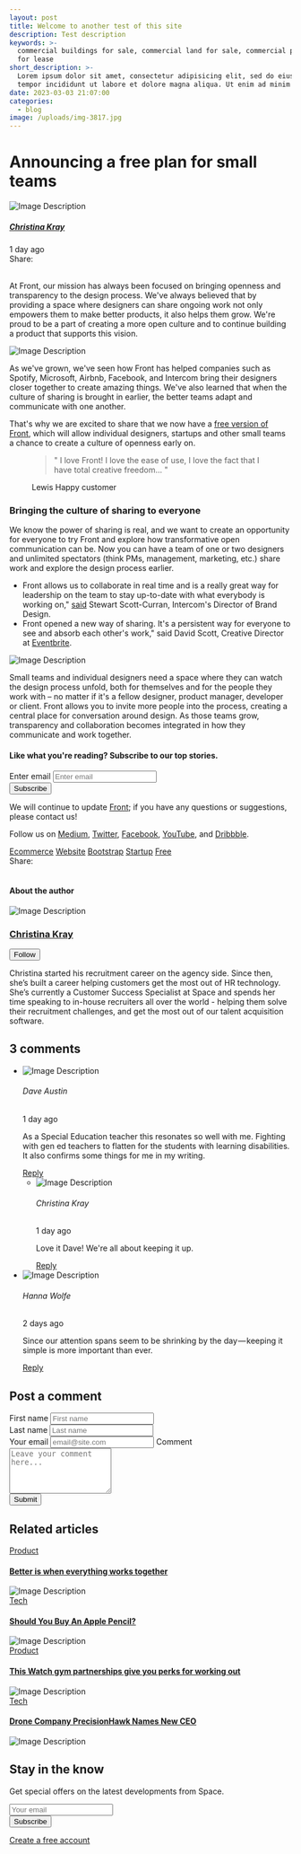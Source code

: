 ```yaml
---
layout: post
title: Welcome to another test of this site
description: Test description
keywords: >-
  commercial buildings for sale, commercial land for sale, commercial property
  for lease
short_description: >-
  Lorem ipsum dolor sit amet, consectetur adipisicing elit, sed do eiusmod
  tempor incididunt ut labore et dolore magna aliqua. Ut enim ad minim veniam.
date: 2023-03-03 21:07:00
categories:
  - blog
image: /uploads/img-3817.jpg
---
```

<!-- Article Description -->

<div class="container content-space-b-2"><div class="mx-lg-auto"><div class="mb-4"><h1 class="h2">Announcing a free plan for small teams</h1></div><div class="row align-items-sm-center mb-5"><div class="col-sm-7 mb-4 mb-sm-0"><!-- Media --><div class="d-flex align-items-center"><div class="flex-shrink-0"><img class="avatar avatar-circle" alt="Image Description" src="./assets/img/160x160/img9.jpg" /></div><div class="flex-grow-1 ms-3"><h5 class="mb-0"><a class="text-dark" href="./blog-author-profile.html">Christina Kray</a></h5><span class="d-block small">1 day ago</span></div></div><!-- End Media --></div><!-- End Col --><div class="col-sm-5"><div class="d-flex justify-content-sm-end align-items-center"><span class="text-cap mb-0 me-2">Share:</span><div class="d-flex gap-2"> </div></div></div><!-- End Col --></div><!-- End Row --><p>At Front, our mission has always been focused on bringing openness and transparency to the design process. We've always believed that by providing a space where designers can share ongoing work not only empowers them to make better products, it also helps them grow. We're proud to be a part of creating a more open culture and to continue building a product that supports this vision.</p></div><div class="my-4 my-sm-8"><img class="img-fluid rounded-lg" alt="Image Description" src="./assets/img/1920x800/img5.jpg" /></div><div class="w-lg-65 mx-lg-auto"><p>As we've grown, we've seen how Front has helped companies such as Spotify, Microsoft, Airbnb, Facebook, and Intercom bring their designers closer together to create amazing things. We've also learned that when the culture of sharing is brought in earlier, the better teams adapt and communicate with one another.</p><p>That's why we are excited to share that we now have a <a class="link" href="#">free version of Front</a>, which will allow individual designers, startups and other small teams a chance to create a culture of openness early on.</p><!-- Blockquote --><figure class="bg-light text-center p-7 my-7"><blockquote class="blockquote blockquote-lg">" I love Front! I love the ease of use, I love the fact that I have total creative freedom... "</blockquote><figcaption class="blockquote-footer">Lewis <span class="blockquote-footer-source">Happy customer</span></figcaption></figure><!-- End Blockquote --><h3>Bringing the culture of sharing to everyone</h3><p>We know the power of sharing is real, and we want to create an opportunity for everyone to try Front and explore how transformative open communication can be. Now you can have a team of one or two designers and unlimited spectators (think PMs, management, marketing, etc.) share work and explore the design process earlier.</p><ul class="list-py-2"><li>Front allows us to collaborate in real time and is a really great way for leadership on the team to stay up-to-date with what everybody is working on," <a class="link" href="#">said</a> Stewart Scott-Curran, Intercom's Director of Brand Design.</li><li>Front opened a new way of sharing. It's a persistent way for everyone to see and absorb each other's work," said David Scott, Creative Director at <a class="link" href="#">Eventbrite</a>.</li></ul></div><div class="my-4 my-sm-8"><img class="img-fluid rounded-lg" alt="Image Description" src="./assets/img/1920x800/img6.jpg" /></div><div class="w-lg-65 mx-lg-auto"><p>Small teams and individual designers need a space where they can watch the design process unfold, both for themselves and for the people they work with – no matter if it's a fellow designer, product manager, developer or client. Front allows you to invite more people into the process, creating a central place for conversation around design. As those teams grow, transparency and collaboration becomes integrated in how they communicate and work together.</p><!-- Card --><div class="card bg-dark text-center my-4" style="background-image: url(./assets/svg/components/wave-pattern-light.svg);"><div class="card-body"><h4 class="text-white mb-4">Like what you're reading? Subscribe to our top stories.</h4><div class="w-lg-75 mx-lg-auto"><form><!-- Input Card --><div class="input-card input-card-sm border"><div class="input-card-form"><label for="subscribeForm" class="form-label visually-hidden">Enter email</label> <input type="text" class="form-control" id="subscribeForm" placeholder="Enter email" aria-label="Enter email" /></div><button type="button" class="btn btn-primary">Subscribe</button></div><!-- End Input Card --></form></div></div></div><!-- End Card --><p>We will continue to update <a class="link" href="#">Front</a>; if you have any questions or suggestions, please contact us!</p><p>Follow us on <a class="link" href="#">Medium</a>, <a class="link" href="#">Twitter</a>, <a class="link" href="#">Facebook</a>, <a class="link" href="#">YouTube</a>, and <a class="link" href="#">Dribbble</a>.</p><!-- Badges --><div class="mt-5"><a class="btn btn-soft-secondary btn-xs m-1" href="#">Ecommerce</a> <a class="btn btn-soft-secondary btn-xs m-1" href="#">Website</a> <a class="btn btn-soft-secondary btn-xs m-1" href="#">Bootstrap</a> <a class="btn btn-soft-secondary btn-xs m-1" href="#">Startup</a> <a class="btn btn-soft-secondary btn-xs m-1" href="#">Free</a></div><!-- End Badges --><div class="row justify-content-sm-between align-items-sm-center mt-5"><div class="col-sm mb-2 mb-sm-0"><div class="d-flex align-items-center"><span class="text-cap mb-0 me-2">Share:</span> <a class="btn btn-ghost-secondary btn-sm btn-icon rounded-circle me-2" href="#"> </a> <a class="btn btn-ghost-secondary btn-sm btn-icon rounded-circle me-2" href="#"> </a> <a class="btn btn-ghost-secondary btn-sm btn-icon rounded-circle me-2" href="#"> </a> <a class="btn btn-ghost-secondary btn-sm btn-icon rounded-circle me-2" href="#"> </a></div></div><!-- End Col --><div class="col-sm-auto"> </div><!-- End Col --></div><!-- End Row --></div></div><!-- End Article Description --><!-- User Profile -->

<div class="container content-space-t-1"><div class="row justify-content-lg-center"><div class="col-lg-8"><div class="mb-5"><h4>About the author</h4></div><!-- Media --><div class="d-sm-flex"><div class="flex-shrink-0 mb-3 mb-sm-0"><img class="avatar avatar-xl avatar-circle" alt="Image Description" src="./assets/img/160x160/img9.jpg" /></div><div class="flex-grow-1 ms-sm-4"><!-- Media --><div class="d-flex justify-content-between align-items-center mb-3"><h3 class="mb-0"><a class="text-dark" href="./blog-author-profile.html">Christina Kray</a></h3><button type="button" class="btn btn-outline-primary btn-sm">Follow</button></div><!-- End Media --><p>Christina started his recruitment career on the agency side. Since then, she’s built a career helping customers get the most out of HR technology. She’s currently a Customer Success Specialist at Space and spends her time speaking to in-house recruiters all over the world - helping them solve their recruitment challenges, and get the most out of our talent acquisition software.</p></div></div><!-- End Media --></div></div></div><!-- End User Profile --><!-- Comment -->

<div class="container content-space-1 content-space-lg-3"><!-- Heading --><div class="w-md-75 w-lg-50 text-center mx-md-auto mb-5 mb-md-9"><h2>3 comments</h2></div><!-- End Heading --><div class="row justify-content-lg-center"><div class="col-lg-8"><!-- Comment --><ul class="list-comment"><!-- Item --><li class="list-comment-item"><!-- Media --><div class="d-flex align-items-center mb-3"><div class="flex-shrink-0"><img class="avatar avatar-circle" alt="Image Description" src="./assets/img/160x160/img3.jpg" /></div><div class="flex-grow-1 ms-3"><div class="d-flex justify-content-between align-items-center"><h6>Dave Austin</h6><span class="d-block small text-muted">1 day ago</span></div></div></div><!-- End Media --><p>As a Special Education teacher this resonates so well with me. Fighting with gen ed teachers to flatten for the students with learning disabilities. It also confirms some things for me in my writing.</p><a class="link" href="#">Reply</a> <!-- Comment --><ul class="list-comment"><!-- Item --><li class="list-comment-item"><!-- Media --><div class="d-flex align-items-center mb-3"><div class="flex-shrink-0"><img class="avatar avatar-circle" alt="Image Description" src="./assets/img/160x160/img9.jpg" /></div><div class="flex-grow-1 ms-3"><div class="d-flex justify-content-between align-items-center"><h6>Christina Kray</h6><span class="d-block small text-muted">1 day ago</span></div></div></div><!-- End Media --><p>Love it Dave! We're all about keeping it up.</p><a class="link" href="#">Reply</a></li><!-- End Item --></ul> <!-- End Comment --></li><!-- End Item --><!-- Item --><li class="list-comment-item"><!-- Media --><div class="d-flex align-items-center mb-3"><div class="flex-shrink-0"><img class="avatar avatar-circle" alt="Image Description" src="./assets/img/160x160/img8.jpg" /></div><div class="flex-grow-1 ms-3"><div class="d-flex justify-content-between align-items-center"><h6>Hanna Wolfe</h6><span class="d-block small text-muted">2 days ago</span></div></div></div><!-- End Media --><p>Since our attention spans seem to be shrinking by the day — keeping it simple is more important than ever.</p><a class="link" href="#">Reply</a></li><!-- End Item --></ul><!-- End Comment --></div><!-- End Col --></div><!-- End Row --></div><!-- End Comment --><!-- Post a Comment -->

<div class="container content-space-b-2"><!-- Heading --><div class="w-md-75 w-lg-50 text-center mx-md-auto mb-5 mb-md-9"><h2>Post a comment</h2></div><!-- End Heading --><div class="row justify-content-lg-center"><div class="col-lg-8"><!-- Card --><div class="card card-lg border shadow-none"><div class="card-body"><form><div class="d-grid gap-4"><!-- Form --><div class="row"><div class="col-sm-6 mb-4 mb-sm-0"><label class="form-label" for="blogContactsFormFirstName">First name</label> <input type="text" class="form-control form-control-lg" id="blogContactsFormFirstName" placeholder="First name" aria-label="First name" name="blogContactsFirstName" /></div><div class="col-sm-6"><label class="form-label" for="blogContactsFormLasttName">Last name</label> <input type="text" class="form-control form-control-lg" id="blogContactsFormLasttName" placeholder="Last name" aria-label="Last name" name="blogContactsLastName" /></div></div><!-- End Form --><!-- Form --><span class="d-block"> <label class="form-label" for="blogContactsFormEmail">Your email</label> <input type="email" class="form-control form-control-lg" id="blogContactsFormEmail" placeholder="email@site.com" aria-label="email@site.com" name="blogContactsEmailName" /> </span> <!-- End Form --> <!-- Form --> <span class="d-block"> <label class="form-label" for="blogContactsFormComment">Comment</label><textarea class="form-control form-control-lg" id="blogContactsFormComment" name="blogContactsCommentName" placeholder="Leave your comment here..." aria-label="Leave your comment here..." rows="5"></textarea> </span> <!-- End Form --><div class="d-grid"><button type="submit" class="btn btn-primary btn-lg">Submit</button></div></div></form></div></div><!-- End Card --></div><!-- End Col --></div><!-- End Row --></div><!-- End Post a Comment --><!-- Card Grid -->

<div class="container"><div class="w-lg-75 border-top content-space-2 mx-lg-auto"><!-- Heading --><div class="mb-3 mb-sm-5"><h2>Related articles</h2></div><!-- End Heading --><div class="row"><div class="col-md-6"><!-- Card --><div class="border-bottom h-100 py-5"><div class="row justify-content-between"><div class="col-6"><a class="text-cap" href="#">Product</a><h4 class="mb-0"><a class="text-dark" href="./blog-article.html">Better is when everything works together</a></h4></div><!-- End Col --><div class="col-5"><img class="img-fluid rounded" alt="Image Description" src="./assets/img/500x280/img1.jpg" /></div><!-- End Col --></div><!-- End Row --></div><!-- End Card --></div><!-- End Col --><div class="col-md-6"><!-- Card --><div class="border-bottom h-100 py-5"><div class="row justify-content-between"><div class="col-6"><a class="text-cap" href="#">Tech</a><h4 class="mb-0"><a class="text-dark" href="./blog-article.html">Should You Buy An Apple Pencil?</a></h4></div><!-- End Col --><div class="col-5"><img class="img-fluid rounded" alt="Image Description" src="./assets/img/500x280/img3.jpg" /></div><!-- End Col --></div><!-- End Row --></div><!-- End Card --></div><!-- End Col --><div class="col-md-6"><!-- Card --><div class="border-bottom h-100 py-5"><div class="row justify-content-between"><div class="col-6"><a class="text-cap" href="#">Product</a><h4 class="mb-0"><a class="text-dark" href="./blog-article.html">This Watch gym partnerships give you perks for working out</a></h4></div><!-- End Col --><div class="col-5"><img class="img-fluid rounded" alt="Image Description" src="./assets/img/500x280/img5.jpg" /></div><!-- End Col --></div><!-- End Row --></div><!-- End Card --></div><!-- End Col --><div class="col-md-6"><!-- Card --><div class="border-bottom h-100 py-5"><div class="row justify-content-between"><div class="col-6"><a class="text-cap" href="#">Tech</a><h4 class="mb-0"><a class="text-dark" href="./blog-article.html">Drone Company PrecisionHawk Names New CEO</a></h4></div><!-- End Col --><div class="col-5"><img class="img-fluid rounded" alt="Image Description" src="./assets/img/500x280/img7.jpg" /></div><!-- End Col --></div><!-- End Row --></div><!-- End Card --></div><!-- End Col --></div><!-- End Row --></div></div><!-- End Card Grid --><!-- Subscribe -->

<div class="container content-space-2 content-space-b-lg-3"><!-- Heading --><div class="w-md-75 w-lg-50 text-center mx-md-auto mb-5 mb-md-9"><h2>Stay in the know</h2><p>Get special offers on the latest developments from Space.</p></div><!-- End Heading --><div class="text-center mx-auto" style="max-width: 32rem;"><form><!-- Input Card --><div class="input-card input-card-sm border mb-5"><div class="input-card-form"><input type="text" class="form-control" placeholder="Your email" aria-label="Your email" /></div><button type="button" class="btn btn-primary">Subscribe</button></div><!-- End Input Card --></form><a class="link" href="./page-login.html">Create a free account </a></div></div><!-- End Subscribe -->